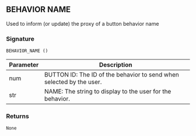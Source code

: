 ## BEHAVIOR NAME

Used to inform (or update) the proxy of a button behavior name


### Signature

`BEHAVIOR_NAME ()`


| Parameter | Description |
| --- | --- |
| num | BUTTON ID: The ID of the behavior to send when selected by the user. |
| str | NAME: The string to display to the user for the behavior. |


### Returns

`None`